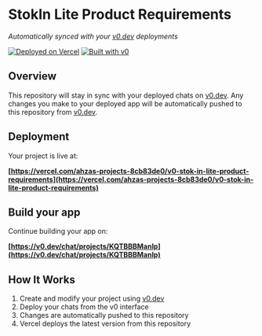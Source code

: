 # StokIn Lite Product Requirements

*Automatically synced with your [v0.dev](https://v0.dev) deployments*

[![Deployed on Vercel](https://img.shields.io/badge/Deployed%20on-Vercel-black?style=for-the-badge&logo=vercel)](https://vercel.com/ahzas-projects-8cb83de0/v0-stok-in-lite-product-requirements)
[![Built with v0](https://img.shields.io/badge/Built%20with-v0.dev-black?style=for-the-badge)](https://v0.dev/chat/projects/KQTBBBManIp)

## Overview

This repository will stay in sync with your deployed chats on [v0.dev](https://v0.dev).
Any changes you make to your deployed app will be automatically pushed to this repository from [v0.dev](https://v0.dev).

## Deployment

Your project is live at:

**[https://vercel.com/ahzas-projects-8cb83de0/v0-stok-in-lite-product-requirements](https://vercel.com/ahzas-projects-8cb83de0/v0-stok-in-lite-product-requirements)**

## Build your app

Continue building your app on:

**[https://v0.dev/chat/projects/KQTBBBManIp](https://v0.dev/chat/projects/KQTBBBManIp)**

## How It Works

1. Create and modify your project using [v0.dev](https://v0.dev)
2. Deploy your chats from the v0 interface
3. Changes are automatically pushed to this repository
4. Vercel deploys the latest version from this repository
